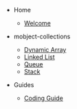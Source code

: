 - Home

  - [Welcome](/)

- mobject-collections

  - [Dynamic Array](tba.md)
  - [Linked List](tba.md)
  - [Queue](tba.md)
  - [Stack](tba.md)

- Guides

  - [Coding Guide](https://benhar-dev.github.io/coding-convention/#/)
